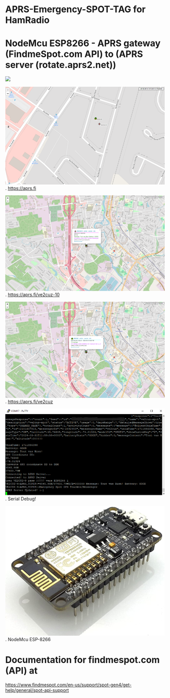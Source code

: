 # APRS-Emergency-SPOT-TAG for HamRadio
# NodeMcu ESP8266 - APRS gateway (FindmeSpot.com API) to (APRS server (rotate.aprs2.net))


![](Spot.png)

![](aprsfi-1.png).
https://aprs.fi

![](aprsfi-2.png).
https://aprs.fi/ve2cuz-10

![](aprsfi-3.png).
https://aprs.fi/ve2cuz

![](serialdebug.png).
Serial Debug!

![](nodemcu.jpg).
NodeMcu ESP-8266

# Documentation for findmespot.com (API) at
https://www.findmespot.com/en-us/support/spot-gen4/get-help/general/spot-api-support
